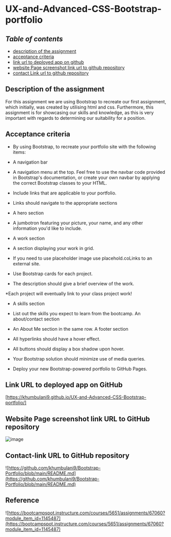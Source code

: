 # UX-and-Advanced-CSS-Bootstrap-portfolio

## **_Table of contents_** 

* [description of the assignment](#description-of-the-assignment)
* [acceptance criteria](#acceptance-criteria)
* [link url to deployed app on github](#link-url-to-deployed-app-on-github)
* [website Page screenshot link url to github repository](#website-page-screenshot-link-url-to-github-repository)
* [contact Link url to github repository](#contact-link-url-to-github-repository)

## Description of the assignment

For this assignment we are using Bootstrap to recreate our first assignment, which initially, was created by utilising html and css. Furthermore, this assignment is for showcasing our skills and knowledge, as this is very important with regards to determining our suitability for a position.

## Acceptance criteria

*  By using Bootstrap, to recreate your portfolio site with the following items:

* A navigation bar

* A navigation menu at the top. Feel free to use the navbar code provided in Bootstrap's documentation, or create your own navbar by applying the correct Bootstrap classes to your HTML.

* Include links that are applicable to your portfolio.

* Links should navigate to the appropriate sections

* A hero section

* A jumbotron featuring your picture, your name, and any other information you'd like to include.
* A work section

* A section displaying your work in grid.

* If you need to use placeholder image use placehold.coLinks to an external site.

* Use Bootstrap cards for each project.

* The description should give a brief overview of the work.

*Each project will eventually link to your class project work!

* A skills section

* List out the skills you expect to learn from the bootcamp.
An about/contact section

* An About Me section in the same row.
A footer section

* All hyperlinks should have a hover effect.

* All buttons should display a box shadow upon hover.
 
* Your Bootstrap solution should minimize use of media queries.

* Deploy your new Bootstrap-powered portfolio to GitHub Pages.

## Link URL to deployed app on GitHub

[https://khumbulani9.github.io/UX-and-Advanced-CSS-Bootstrap-portfolio/] 

## Website Page screenshot link URL to GitHub repository

![image](https://github.com/khumbulani9/UX-and-Advanced-CSS-Bootstrap-portfolio/assets/146132836/fb6360b8-5e66-498d-b71c-26060665585f)



## Contact-link URL to GitHub repository

![https://github.com/khumbulani9/Bootstrap-Portfolio/blob/main/README.md](https://github.com/khumbulani9/Bootstrap-Portfolio/blob/main/README.md)

## Reference

![https://bootcampspot.instructure.com/courses/5651/assignments/67060?module_item_id=1145487](https://bootcampspot.instructure.com/courses/5651/assignments/67060?module_item_id=1145487) 
